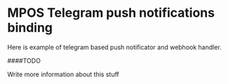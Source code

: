 MPOS Telegram push notifications binding
=====

Here is example of telegram based push notificator and webhook handler.

####TODO

Write more information about this stuff
